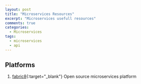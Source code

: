 ```yaml
---
layout: post
title: "Microservices Resources"
excerpt: "Microservices usefull resources"
comments: true
categories:
  - Microservices
tags: 
  - microservices
  - api
---
```


## Platforms
1. [fabric8](https://fabric8.io/){:target="_blank"} Open source microservices platform
